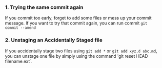 ### 1. Trying the same commit again

If you commit too early, forget to add some files or mess up your commit message. If you want to try that commit again, you can run commit `git commit --amend` 


### 2. Unstaging an Accidentally Staged file

If you accidentally stage two files using `git add *` or `git add xyz.d abc.md`, you can unstage one file by simply using the command 'git reset HEAD filename.ext`.

 
